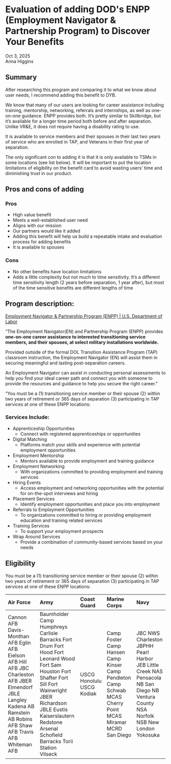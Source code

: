 # Evaluation of adding DOD's ENPP (Employment Navigator & Partnership Program) to Discover Your Benefits

Oct 3, 2025  
Anna Higgins

## Summary

After researching this program and comparing it to what we know about user needs, I recommend adding this benefit to DYB. 

We know that many of our users are looking for career assistance including training, mentorship, networking, referrals and internships, as well as one-on-one guidance. ENPP provides both. It’s pretty similar to Skillbridge, but it’s available for a longer time period both before and after separation. Unlike VR\&E, it does not require having a disability rating to use. 

It is available to service members and their spouses in their last two years of service who are enrolled in TAP, and Veterans in their first year of separation.

The only significant con to adding it is that it is only available to TSMs in some locations (see list below). It will be important to put the location limitations of eligibility on the benefit card to avoid wasting users’ time and diminishing trust in our product.

## Pros and cons of adding

### Pros

* High value benefit  
* Meets a well-established user need  
* Aligns with our mission  
* Our partners would like it added  
* Adding this benefit will help us build a repeatable intake and evaluation process for adding benefits  
* It is available to spouses

### Cons

* No other benefits have location limitations  
* Adds a little complexity but not much to time sensitivity. It’s a different time sensitivity length (2 years before separation, 1 year after), but most of the time sensitive benefits are different lengths of time

## Program description:

[Employment Navigator & Partnership Program (ENPP) | U.S. Department of Labor](https://www.dol.gov/agencies/vets/programs/tap/employment-navigator-partnership)

“The Employment Navigator(EN) and Partnership Program (ENPP) provides **one-on-one career assistance to interested transitioning service members, and their spouses, at select military installations worldwide.**

Provided outside of the formal DOL Transition Assistance Program (TAP) classroom instruction, the Employment Navigator (EN) will assist them in securing meaningful and lasting post-separation careers.

An Employment Navigator can assist in conducting personal assessments to help you find your ideal career path and connect you with someone to provide the resources and guidance to help you secure the right career.”

“You must be a (1) transitioning service member or their spouse (2) within two years of retirement or 365 days of separation (3) participating in TAP services at one of these ENPP locations:

### Services Include:

* Apprenticeship Opportunities  
  * Connect with registered apprenticeships or opportunities  
* Digital Matching  
  * Platforms match your skills and experience with potential employment opportunities  
* Employment Mentorship  
  * Mentors available to provide employment and training guidance  
* Employment Networking  
  * With organizations committed to providing employment and training services  
* Hiring Events  
  * Access employment and networking opportunities with the potential for on-the-spot interviews and hiring  
* Placement Services  
  * Identify employment opportunities and place you into employment  
* Referrals to Employment Opportunities  
  * To organizations committed to hiring or providing employment education and training related services  
* Training Services  
  * To support your employment prospects  
* Wrap Around Services  
  * Provide a combination of community-based services based on your needs

## Eligibility

You must be a (1) transitioning service member or their spouse (2) within two years of retirement or 365 days of separation (3) participating in TAP services at one of these ENPP locations:

| Air Force | Army | Coast Guard | Marine Corps | Navy |
| :---- | :---- | :---- | :---- | :---- |
| Cannon AFB  Davis-Monthan AFB Eglin AFB Eielson AFB Hill AFB JBC Charleston AFB  JBER Elmendorf  JBLE Langley  Kadena AB  Ramstein AB  Robins AFB Shaw AFB  Travis AFB Whiteman AFB | Baumholder  Camp Humphreys Carlisle Barracks Fort Drum  Fort Hood Fort Leonard Wood  Fort Sam Houston Fort Shafter  Fort Sill  Fort Wainwright  JBER Richardson  JBLE Eustis  Kaiserslautern  Redstone Arsenal Schofield Barracks  Torii Station  Vilseck | USCG Honolulu USCG Kodiak | Camp Foster Camp Hansen Camp Kinser Camp Pendleton Camp Schwab MCAS Cherry Point MCAS Miramar MCRD San Diego | JBC NWS Charleston  JBPHH Pearl Harbor  JEB Little Creek  NAS Pensacola  NB San Diego  NB Ventura County  NSA Norfolk  NSB New London Yokosuka |


